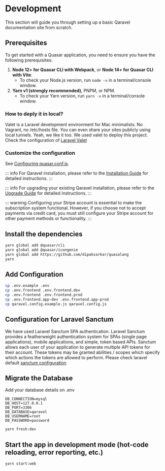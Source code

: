 # Development

This section will guide you through setting up a basic Qaravel documentation site from scratch.

## Prerequisites

To get started with a Quasar application, you need to ensure you have the following prerequisites:

1. **Node 12+ for Quasar CLI with Webpack**, or **Node 14+ for Quasar CLI with Vite**.
   - To check your Node.js version, run `node -v` in a terminal/console window.
2. **Yarn v1 (strongly recommended)**, PNPM, or NPM.
   - To check your Yarn version, run `yarn -v` in a terminal/console window.

### How to deply it in local?

Valet is a Laravel development environment for Mac minimalists. No Vagrant, no /etc/hosts file. You
can even share your sites publicly using local tunnels. Yeah, we like it too. We used valet to
deploy this project. Check the configuration of [Laravel Valet](https://laravel.com/docs/11.x/valet)

### Customize the configuration

See [Configuring quasar.conf.js](https://quasar.dev/quasar-cli/quasar-conf-js).

::: info
For Qaravel installation, please refer to the [Installation Guide](/qaravel/installation) for detailed instructions.
:::

::: info
For upgrading your existing Qaravel installation, please refer to the [Upgrade Guide](/qaravel/upgrade) for detailed instructions.
:::

::: warning
Configuring your Stripe account is essential to make the subscription system functional. However, if you choose not to accept payments via credit card, you must still configure your Stripe account for other payment methods or functionality.
:::

## Install the dependencies

```bash
yarn global add @quasar/cli
yarn global add @quasar/icongenie
yarn global add https://github.com/dipaksarkar/quasalang
yarn
```

## Add Configuration

```bash
cp .env.example .env
cp .env.frontend .env.frontend.dev
cp .env.frontend .env.frontend.prod
cp .env.frontend.app-dev .env.frontend.app-prod
cp qaravel.config.example.js qaravel.config.js

```

## Configuration for Laravel Sanctum

We have used Laravel Sanctum SPA authentication. Laravel Sanctum provides a featherweight
authentication system for SPAs (single page applications), mobile applications, and simple, token
based APIs. Sanctum allows each user of your application to generate multiple API tokens for their
account. These tokens may be granted abilities / scopes which specify which actions the tokens are
allowed to perform. Please check laravel default
[sanctum configuration](https://laravel.com/docs/11.x/sanctum#api-token-authentication)

## Migrate the Database

Add your database details on .env

```
DB_CONNECTION=mysql
DB_HOST=127.0.0.1
DB_PORT=3306
DB_DATABASE=qaravel
DB_USERNAME=root
DB_PASSWORD=password
```

```bash
yarn fresh:dev
```

## Start the app in development mode (hot-code reloading, error reporting, etc.)

```bash
yarn start:web
```
